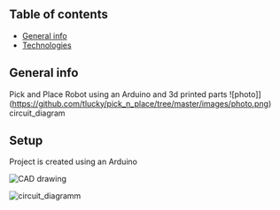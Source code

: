 ## Table of contents
* [General info](#general-info)
* [Technologies](#technologies)


## General info
Pick and Place Robot using an Arduino and 3d printed parts
![photo]](https://github.com/tlucky/pick_n_place/tree/master/images/photo.png)
circuit_diagram
## Setup
Project is created using an Arduino 

![CAD drawing](https://github.com/tlucky/pick_n_place/tree/master/images/CAD_drawing.png)

![circuit_diagramm](https://github.com/tlucky/pick_n_place/tree/master/images/circuit_diagramm.png)
